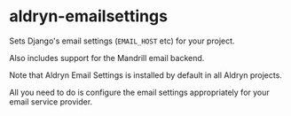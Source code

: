 # aldryn-emailsettings

Sets Django's email settings (`EMAIL_HOST` etc) for your project. 

Also includes support for the Mandrill email backend.

Note that Aldryn Email Settings is installed by default in all Aldryn projects. 

All you need to do is configure the email settings appropriately for your email service provider.
